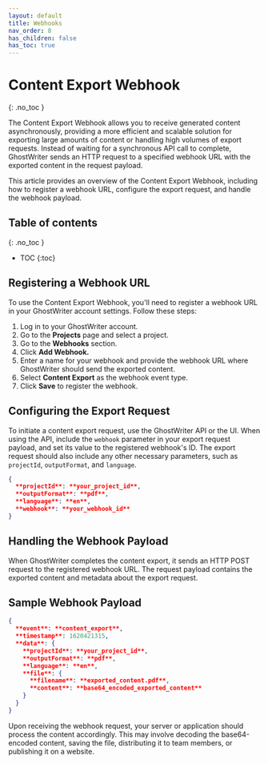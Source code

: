 ```yaml
---
layout: default
title: Webhooks
nav_order: 8
has_children: false
has_toc: true
---
```


# Content Export Webhook
{: .no_toc }

The Content Export Webhook allows you to receive generated content asynchronously, providing a more efficient and scalable solution for exporting large amounts of content or handling high volumes of export requests. Instead of waiting for a synchronous API call to complete, GhostWriter sends an HTTP request to a specified webhook URL with the exported content in the request payload.

This article provides an overview of the Content Export Webhook, including how to register a webhook URL, configure the export request, and handle the webhook payload.

## Table of contents
{: .no_toc }

- TOC
{:toc}

## Registering a Webhook URL

To use the Content Export Webhook, you'll need to register a webhook URL in your GhostWriter account settings. Follow these steps:

1. Log in to your GhostWriter account.
1. Go to the **Projects** page and select a project.
2. Go to the **Webhooks** section.
3. Click **Add Webhook.**
4. Enter a name for your webhook and provide the webhook URL where GhostWriter should send the exported content.
5. Select **Content Export** as the webhook event type.
6. Click **Save** to register the webhook.

## Configuring the Export Request

To initiate a content export request, use the GhostWriter API or the UI. When using the API, include the `webhook` parameter in your export request payload, and set its value to the registered webhook's ID. The export request should also include any other necessary parameters, such as `projectId`, `outputFormat`, and `language`.

```json
{
  **projectId**: **your_project_id**,
  **outputFormat**: **pdf**,
  **language**: **en**,
  **webhook**: **your_webhook_id**
}
```

## Handling the Webhook Payload

When GhostWriter completes the content export, it sends an HTTP POST request to the registered webhook URL. The request payload contains the exported content and metadata about the export request.

## Sample Webhook Payload

```json
{
  **event**: **content_export**,
  **timestamp**: 1620421315,
  **data**: {
    **projectId**: **your_project_id**,
    **outputFormat**: **pdf**,
    **language**: **en**,
    **file**: {
      **filename**: **exported_content.pdf**,
      **content**: **base64_encoded_exported_content**
    }
  }
}
```

Upon receiving the webhook request, your server or application should process the content accordingly. This may involve decoding the base64-encoded content, saving the file, distributing it to team members, or publishing it on a website.